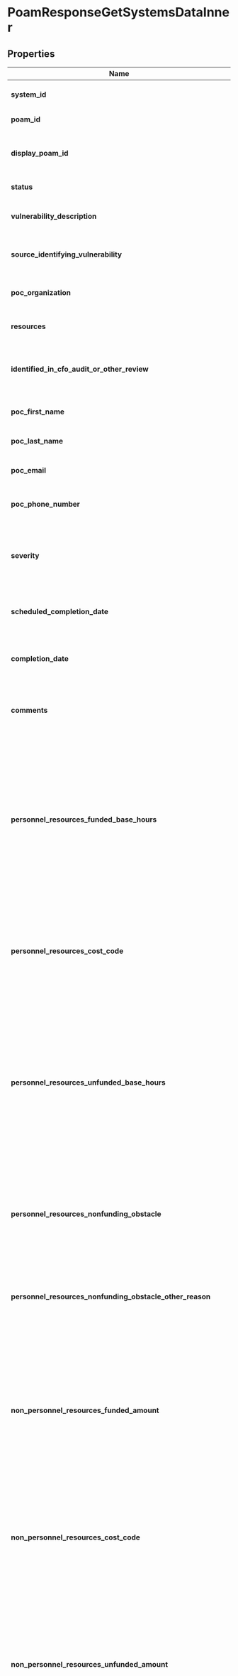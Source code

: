 # PoamResponseGetSystemsDataInner


## Properties

Name | Type | Description | Notes
------------ | ------------- | ------------- | -------------
**system_id** | **int** | [Required] Unique eMASS system identifier. | [optional] 
**poam_id** | **int** | [Required] Unique item identifier | [optional] 
**display_poam_id** | **int** | [Required] Globally unique identifier for individual POA&amp;M Items, seen on the front-end as ID. | [optional] 
**status** | **str** | [Required] The POA&amp;M status | [optional] 
**vulnerability_description** | **str** | [Required] Provide a description of the POA&amp;M Item. 2000 Characters. | [optional] 
**source_identifying_vulnerability** | **str** | [Required] Include Source Identifying Vulnerability text. 2000 Characters. | [optional] 
**poc_organization** | **str** | [Required] Organization/Office represented. 100 Characters. | [optional] 
**resources** | **str** | [Required] List of resources used. 250 Characters. | [optional] 
**identified_in_cfo_audit_or_other_review** | **bool** | [Required] If not specified, this field will be set to false because it does not accept a null value. VA only | [optional] 
**poc_first_name** | **str** | [Conditional] First name of POC. 100 Characters. | [optional] 
**poc_last_name** | **str** | [Conditional] Last name of POC. 100 Characters. | [optional] 
**poc_email** | **str** | [Conditional] Email address of POC. 100 Characters. | [optional] 
**poc_phone_number** | **str** | [Conditional] Phone number of POC (area code) ***-**** format. 100 Characters. | [optional] 
**severity** | **str** | [Conditional] Required for approved items. Values include the following options: (Very Low, Low, Moderate,High,Very High) | [optional] 
**scheduled_completion_date** | **int** | [Conditional] Required for ongoing and completed POA&amp;M items. Unix time format. | [optional] 
**completion_date** | **int** | [Conditional] Field is required for completed POA&amp;M items. Unix time format. | [optional] 
**comments** | **str** | [Conditional] Field is required for completed and risk accepted POA&amp;M items. 2000 Characters | [optional] 
**personnel_resources_funded_base_hours** | **float** | [Conditional] At least one of the following is required and must be completed for each POA&amp;M Item:   Personnel Resources-&gt; Funded Base Hours   Personnel Resources-&gt; Unfunded Base Hours   Non-Personnel Resources-&gt; Funded Amount   Non-Personnel Resources-&gt; Unfunded Amount Displays numbers to the second decimal point (e.g., 100.00). VA only.  | [optional] 
**personnel_resources_cost_code** | **str** | [Conditional] Required if Personnel Resources: Funded Base Hours is populated. Only accepts values present in the field&#39;s lookup table (modifiable by eMASS System Admins). VA only.  | [optional] 
**personnel_resources_unfunded_base_hours** | **float** | [Conditional] At least one of the following is required and must be completed for each POA&amp;M Item:   Personnel Resources-&gt; Funded Base Hours   Personnel Resources-&gt; Unfunded Base Hours   Non-Personnel Resources-&gt; Funded Amount   Non-Personnel Resources-&gt; Unfunded Amount Displays numbers to the second decimal point (e.g., 100.00). VA only.  | [optional] 
**personnel_resources_nonfunding_obstacle** | **str** | [Conditional] Required if Personnel Resources: Unfunded Base Hours is populated. Only accepts values present in the field&#39;s lookup table (modifiable by eMASS System Admins). VA only.  | [optional] 
**personnel_resources_nonfunding_obstacle_other_reason** | **str** | [Conditional] Required if the value \&quot;Other\&quot; is populated for the field Personnel Resources: Non-Funding Obstacle. VA only. | [optional] 
**non_personnel_resources_funded_amount** | **float** | [Conditional] At least one of the following is required and must be completed for each POA&amp;M Item:   Personnel Resources-&gt; Funded Base Hours   Personnel Resources-&gt; Unfunded Base Hours   Non-Personnel Resources-&gt; Funded Amount   Non-Personnel Resources-&gt; Unfunded Amount Displays numbers to the second decimal point (e.g., 100.00). VA only.  | [optional] 
**non_personnel_resources_cost_code** | **str** | [Conditional] Required if Non-Personnel Resources: Funded Amount is populated. Only accepts values present in the field&#39;s lookup table (modifiable by eMASS System Admins). VA only.  | [optional] 
**non_personnel_resources_unfunded_amount** | **float** | [Conditional] At least one of the following is required and must be completed for each POA&amp;M Item:   Personnel Resources-&gt; Funded Base Hours   Personnel Resources-&gt; Unfunded Base Hours   Non-Personnel Resources-&gt; Funded Amount   Non-Personnel Resources-&gt; Unfunded Amount Displays numbers to the second decimal point (e.g., 100.00). VA only.  | [optional] 
**non_personnel_resources_nonfunding_obstacle** | **str** | [Conditional] Required if Non-Personnel Resources: Unfunded Amount is populated. Only accepts values present in the field&#39;s lookup table (modifiable by eMASS System Admins). VA only.  | [optional] 
**non_personnel_resources_nonfunding_obstacle_other_reason** | **str** | [Conditional] Required if the value \&quot;Other\&quot; is populated for the field Non-Personnel Resources: Non-Funding Obstacle. VA only. | [optional] 
**milestones** | [**List[MilestonesGet]**](MilestonesGet.md) |  | [optional] 
**external_uid** | **str** | [Optional] Unique identifier external to the eMASS application for use with associating POA&amp;Ms. 100 Characters. | [optional] 
**control_acronym** | **str** | [Optional] Control acronym associated with the POA&amp;M Item. NIST SP 800-53 Revision 4 defined. | [optional] 
**assessment_procedure** | **str** | [Optional] The Security Control Assessment Procedure being associated with the POA&amp;M Item. | [optional] 
**security_checks** | **str** | [Optional] Security Checks that are associated with the POA&amp;M. | [optional] 
**raw_severity** | **str** | [Optional] Scan vulnerability ratting Values include the following options: (Very Low, Low, Moderate,High,Very High) | [optional] 
**relevance_of_threat** | **str** | [Optional] Values include the following options (Very Low, Low, Moderate,High,Very High) | [optional] 
**likelihood** | **str** | [Optional] Values include the following options (Very Low, Low, Moderate,High,Very High) | [optional] 
**impact** | **str** | [Optional] Values include the following options (Very Low, Low, Moderate,High,Very High) | [optional] 
**impact_description** | **str** | [Optional] Include description of Security Control&#39;s impact. | [optional] 
**residual_risk_level** | **str** | [Optional] Values include the following options (Very Low, Low, Moderate,High,Very High) | [optional] 
**recommendations** | **str** | [Optional] Include recommendations. Character Limit &#x3D; 2,000. | [optional] 
**mitigations** | **str** | [Optional] Include mitigation explanation. 2000 Characters. | [optional] 
**resulting_residual_risk_level_after_proposed_mitigations** | **str** | [Optional] Indicate the risk level expected after any proposed mitigations are implemented. Proposed mitigations should be appropriately documented as POA&amp;M milestones. Navy only. | [optional] 
**predisposing_conditions** | **str** | [Optional] A predisposing condition is a condition existing within an organization, a mission or business process, enterprise architecture, information system/PIT, or environment of operation, which affects (i.e., increases or decreases) the likelihood that threat events, once initiated, result in adverse impacts. Navy only. | [optional] 
**threat_description** | **str** | [Optional] Describe the identified threat(s) and relevance to the information system. Navy only. | [optional] 
**devices_affected** | **str** | [Optional] List any affected devices by hostname. If all devices in the information system are affected, state &#39;system&#39; or &#39;all&#39;. Navy only | [optional] 
**condition_id** | **str** | [Read-Only] Unique identifier of the authorization term/condition linked to the POA&amp;M Item. | [optional] 
**is_inherited** | **bool** | [Read-only] Indicates whether a test result is inherited. | [optional] 
**cci** | **str** | [Read-Only] CCI associated with POA&amp;M Item. | [optional] 
**review_status** | **str** | [Read-Only] Values include the following options: (Not Approved,Under Review,Approved) | [optional] 
**created_date** | **int** | [Read-Only] Timestamp representing when the POA&amp;M Item was entered into the database. | [optional] 
**extension_date** | **int** | [Read-Only] Value returned for a POA&amp;M Item with review status \&quot;Approved\&quot; and has a milestone with a scheduled completion date that extends beyond the POA&amp;M Item&#39;s scheduled completion date.  | [optional] 
**pending_extension_date** | **int** | [Read-Only] Value returned for a POA&amp;M Item with a review status of \&quot;Approved\&quot; and an unapproved milestone with a scheduled completion date that extends beyond the POA&amp;M Item&#39;s scheduled completion date.  | [optional] 
**artifacts** | **str** | [Read-Only] Lists the filenames of any artifact files attached to the POA&amp;M Item. Multiple values are separated by “; ”. | [optional] 

## Example

```python
from emass_client.models.poam_response_get_systems_data_inner import PoamResponseGetSystemsDataInner

# TODO update the JSON string below
json = "{}"
# create an instance of PoamResponseGetSystemsDataInner from a JSON string
poam_response_get_systems_data_inner_instance = PoamResponseGetSystemsDataInner.from_json(json)
# print the JSON string representation of the object
print(PoamResponseGetSystemsDataInner.to_json())

# convert the object into a dict
poam_response_get_systems_data_inner_dict = poam_response_get_systems_data_inner_instance.to_dict()
# create an instance of PoamResponseGetSystemsDataInner from a dict
poam_response_get_systems_data_inner_from_dict = PoamResponseGetSystemsDataInner.from_dict(poam_response_get_systems_data_inner_dict)
```
[[Back to Model list]](../README.md#documentation-for-models) [[Back to API list]](../README.md#documentation-for-api-endpoints) [[Back to README]](../README.md)


